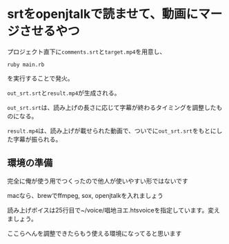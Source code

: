 # srtをopenjtalkで読ませて、動画にマージさせるやつ

プロジェクト直下に`comments.srt`と`target.mp4`を用意し、

```console
ruby main.rb
```

を実行することで発火。

`out_srt.srt`と`result.mp4`が生成される。

`out_srt.srt`は、読み上げの長さに応じて字幕が終わるタイミングを調整したものになる。

`result.mp4`は、読み上げが載せられた動画で、ついでに`out_srt.srt`をもとにした字幕が振られる。

## 環境の準備

完全に俺が使う用でつくったので他人が使いやすい形ではないです

macなら、brewでffmpeg, sox, openjtalkを入れましょう

読み上げボイスは25行目で~/voice/唱地ヨエ.htsvoiceを指定しています。変えましょう。

ここらへんを調整できたらもう使える環境になってると思います
